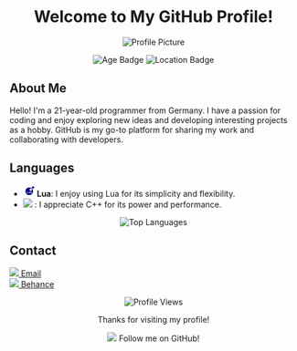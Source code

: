 <!-- README.md -->

<h1 align="center">Welcome to My GitHub Profile!</h1>

<p align="center">
  <img src="https://avatars.githubusercontent.com/u/169314632?v=4" alt="Profile Picture" width="150">
</p>

<p align="center">
  <img src="https://img.shields.io/badge/Age-21-blue?style=flat-square" alt="Age Badge">
  <img src="https://img.shields.io/badge/Location-Germany-green?style=flat-square" alt="Location Badge">
</p>

<h2>About Me</h2>

<p>
  Hello! I'm a 21-year-old programmer from Germany. I have a passion for coding and enjoy exploring new ideas and developing interesting projects as a hobby. GitHub is my go-to platform for sharing my work and collaborating with developers.
</p>

<h2>Languages</h2>

<ul>
  <li><img src="https://raw.githubusercontent.com/github/explore/main/topics/lua/lua.png" width="20"> <strong>Lua</strong>: I enjoy using Lua for its simplicity and flexibility.</li>
  <li><img src="https://img.icons8.com/color/48/000000/c-plus-plus-logo.png" width="20"> <strong></strong>: I appreciate C++ for its power and performance.</li>
</ul>

<p align="center">
  <img src="https://github-readme-stats.vercel.app/api/top-langs/?username=tokyospliff&layout=compact" alt="Top Languages">
</p>

<h2>Contact</h2>

<p>
  <a href="mailto:filipalex07@outlook.com">
    <img src="https://img.icons8.com/color/48/000000/email.png" width="20"> Email
  </a>
  <br>
  <a href="https://www.behance.net/comingsoon">
    <img src="https://img.icons8.com/color/48/000000/behance.png" width="20"> Behance
  </a>
</p>

<p align="center">
  <img src="https://komarev.com/ghpvc/?username=tokyospliff&style=flat-square" alt="Profile Views">
</p>

<p align="center">
  Thanks for visiting my profile!
</p>

<!-- Add this at the end to add a footer -->
<footer>
  <p align="center">
    <img src="https://img.icons8.com/nolan/64/github.png" width="20"> Follow me on GitHub!
  </p>
</footer>
